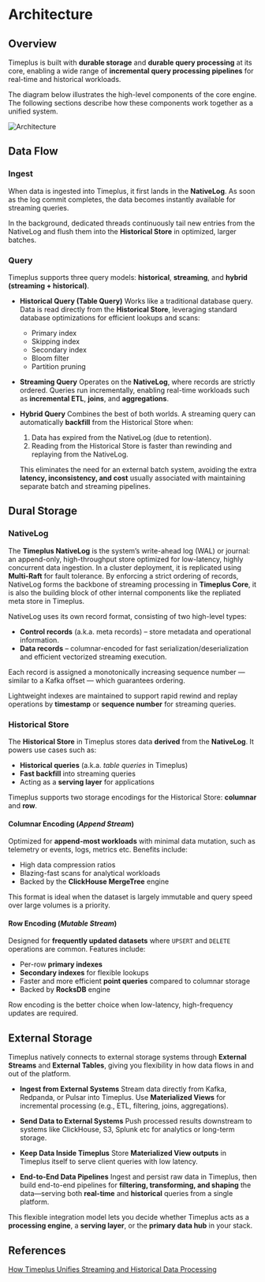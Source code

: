 # Architecture

## Overview

Timeplus is built with **durable storage** and **durable query processing** at its core, enabling a wide range of **incremental query processing pipelines** for real-time and historical workloads.  

The diagram below illustrates the high-level components of the core engine. The following sections describe how these components work together as a unified system.

![Architecture](/img/architecture-proton-diagram-2025.svg)

## Data Flow

### Ingest

When data is ingested into Timeplus, it first lands in the **NativeLog**. As soon as the log commit completes, the data becomes instantly available for streaming queries.

In the background, dedicated threads continuously tail new entries from the NativeLog and flush them into the **Historical Store** in optimized, larger batches.

### Query

Timeplus supports three query models: **historical**, **streaming**, and **hybrid (streaming + historical)**.

- **Historical Query (Table Query)**
  Works like a traditional database query. Data is read directly from the **Historical Store**, leveraging standard database optimizations for efficient lookups and scans:
  - Primary index
  - Skipping index
  - Secondary index
  - Bloom filter
  - Partition pruning

- **Streaming Query**
  Operates on the **NativeLog**, where records are strictly ordered. Queries run incrementally, enabling real-time workloads such as **incremental ETL**, **joins**, and **aggregations**.

- **Hybrid Query**
  Combines the best of both worlds. A streaming query can automatically **backfill** from the Historical Store when:
  1. Data has expired from the NativeLog (due to retention).
  2. Reading from the Historical Store is faster than rewinding and replaying from the NativeLog.

  This eliminates the need for an external batch system, avoiding the extra **latency, inconsistency, and cost** usually associated with maintaining separate batch and streaming pipelines.

## Dural Storage

### NativeLog

The **Timeplus NativeLog** is the system’s write-ahead log (WAL) or journal: an append-only, high-throughput store optimized for low-latency, highly concurrent data ingestion. In a cluster deployment, it is replicated using **Multi-Raft** for fault tolerance. By enforcing a strict ordering of records, NativeLog forms the backbone of streaming processing in **Timeplus Core**, it is also the building block of other internal components like the repliated meta store in Timeplus.

NativeLog uses its own record format, consisting of two high-level types:

- **Control records** (a.k.a. meta records) – store metadata and operational information.
- **Data records** – columnar-encoded for fast serialization/deserialization and efficient vectorized streaming execution.

Each record is assigned a monotonically increasing sequence number — similar to a Kafka offset — which guarantees ordering.

Lightweight indexes are maintained to support rapid rewind and replay operations by **timestamp** or **sequence number** for streaming queries.

### Historical Store

The **Historical Store** in Timeplus stores data **derived** from the **NativeLog**. It powers use cases such as:

- **Historical queries** (a.k.a. *table queries* in Timeplus)
- **Fast backfill** into streaming queries
- Acting as a **serving layer** for applications

Timeplus supports two storage encodings for the Historical Store: **columnar** and **row**.

#### Columnar Encoding (*Append Stream*)
Optimized for **append-most workloads** with minimal data mutation, such as telemetry or events, logs, metrics etc. Benefits include:

- High data compression ratios
- Blazing-fast scans for analytical workloads
- Backed by the **ClickHouse MergeTree** engine

This format is ideal when the dataset is largely immutable and query speed over large volumes is a priority.

#### Row Encoding (*Mutable Stream*)
Designed for **frequently updated datasets** where `UPSERT` and `DELETE` operations are common. Features include:

- Per-row **primary indexes**
- **Secondary indexes** for flexible lookups
- Faster and more efficient **point queries** compared to columnar storage
- Backed by **RocksDB** engine

Row encoding is the better choice when low-latency, high-frequency updates are required.

## External Storage

Timeplus natively connects to external storage systems through **External Streams** and **External Tables**, giving you flexibility in how data flows in and out of the platform.

- **Ingest from External Systems**
  Stream data directly from Kafka, Redpanda, or Pulsar into Timeplus. Use **Materialized Views** for incremental processing (e.g., ETL, filtering, joins, aggregations).

- **Send Data to External Systems**
  Push processed results downstream to systems like ClickHouse, S3, Splunk etc for analytics or long-term storage.

- **Keep Data Inside Timeplus**
  Store **Materialized View outputs** in Timeplus itself to serve client queries with low latency.

- **End-to-End Data Pipelines**
  Ingest and persist raw data in Timeplus, then build end-to-end pipelines for **filtering, transforming, and shaping** the data—serving both **real-time** and **historical** queries from a single platform.

This flexible integration model lets you decide whether Timeplus acts as a **processing engine**, a **serving layer**, or the **primary data hub** in your stack.

## References

[How Timeplus Unifies Streaming and Historical Data Processing](https://www.timeplus.com/post/unify-streaming-and-historical-data-processing)
